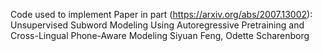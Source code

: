 Code used to implement Paper in part (https://arxiv.org/abs/2007.13002): 
Unsupervised Subword Modeling Using Autoregressive Pretraining and Cross-Lingual Phone-Aware Modeling
Siyuan Feng, Odette Scharenborg
